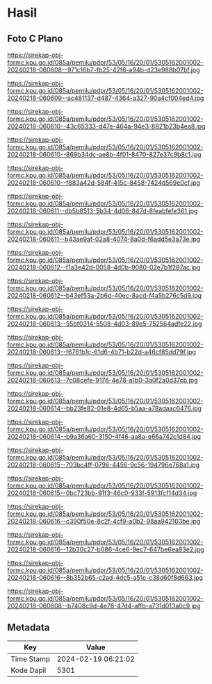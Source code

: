 # Hasil

## Foto C Plano

https://sirekap-obj-formc.kpu.go.id/085a/pemilu/pdpr/53/05/16/20/01/5305162001002-20240218-060608--971c16b7-fb25-42f6-a94b-d23e988b07bf.jpg

https://sirekap-obj-formc.kpu.go.id/085a/pemilu/pdpr/53/05/16/20/01/5305162001002-20240218-060609--ac481137-d487-4364-a327-90a4cf004ed4.jpg

https://sirekap-obj-formc.kpu.go.id/085a/pemilu/pdpr/53/05/16/20/01/5305162001002-20240218-060610--43c65333-d47e-464a-94e3-8821b23b4ea8.jpg

https://sirekap-obj-formc.kpu.go.id/085a/pemilu/pdpr/53/05/16/20/01/5305162001002-20240218-060610--869b34dc-ae8b-4f01-8470-827e37c9b8c1.jpg

https://sirekap-obj-formc.kpu.go.id/085a/pemilu/pdpr/53/05/16/20/01/5305162001002-20240218-060610--f883a42d-584f-415c-8458-7424d569e0cf.jpg

https://sirekap-obj-formc.kpu.go.id/085a/pemilu/pdpr/53/05/16/20/01/5305162001002-20240218-060611--db5b8513-5b34-4d06-847d-8feabfefe361.jpg

https://sirekap-obj-formc.kpu.go.id/085a/pemilu/pdpr/53/05/16/20/01/5305162001002-20240218-060611--b43ae9af-02a8-4074-8a0d-f6add5e3a73e.jpg

https://sirekap-obj-formc.kpu.go.id/085a/pemilu/pdpr/53/05/16/20/01/5305162001002-20240218-060612--f1a3e42d-0058-4d0b-9080-02e7b1f287ac.jpg

https://sirekap-obj-formc.kpu.go.id/085a/pemilu/pdpr/53/05/16/20/01/5305162001002-20240218-060612--b43ef53a-2b6d-40ec-8acd-f4a5b276c5d9.jpg

https://sirekap-obj-formc.kpu.go.id/085a/pemilu/pdpr/53/05/16/20/01/5305162001002-20240218-060613--55bf0314-5508-4d03-89e5-752564adfe22.jpg

https://sirekap-obj-formc.kpu.go.id/085a/pemilu/pdpr/53/05/16/20/01/5305162001002-20240218-060613--f6761b1c-61d6-4b71-b22d-a46cf85dd79f.jpg

https://sirekap-obj-formc.kpu.go.id/085a/pemilu/pdpr/53/05/16/20/01/5305162001002-20240218-060613--7c08cefe-9176-4e78-a1b0-3a0f2a0d37cb.jpg

https://sirekap-obj-formc.kpu.go.id/085a/pemilu/pdpr/53/05/16/20/01/5305162001002-20240218-060614--bb23fe82-01e8-4d65-b5aa-a78adaac6476.jpg

https://sirekap-obj-formc.kpu.go.id/085a/pemilu/pdpr/53/05/16/20/01/5305162001002-20240218-060614--b9a36a60-3150-4f46-aa8a-e66a742c1d84.jpg

https://sirekap-obj-formc.kpu.go.id/085a/pemilu/pdpr/53/05/16/20/01/5305162001002-20240218-060615--703bc4ff-0796-4456-9c56-194796e768a1.jpg

https://sirekap-obj-formc.kpu.go.id/085a/pemilu/pdpr/53/05/16/20/01/5305162001002-20240218-060615--0bc723bb-91f3-46c0-933f-5913fcf14d34.jpg

https://sirekap-obj-formc.kpu.go.id/085a/pemilu/pdpr/53/05/16/20/01/5305162001002-20240218-060616--c390f50e-8c2f-4cf9-a0b2-98aa942103be.jpg

https://sirekap-obj-formc.kpu.go.id/085a/pemilu/pdpr/53/05/16/20/01/5305162001002-20240218-060616--12b30c27-b086-4ce6-9ec7-647be6ea83e2.jpg

https://sirekap-obj-formc.kpu.go.id/085a/pemilu/pdpr/53/05/16/20/01/5305162001002-20240218-060616--8b352b65-c2ad-4dc5-a51c-c38d60f8d663.jpg

https://sirekap-obj-formc.kpu.go.id/085a/pemilu/pdpr/53/05/16/20/01/5305162001002-20240218-060608--b7408c9d-4e78-47d4-affb-a731d013a0c9.jpg


## Metadata

| Key        | Value               |
| ---------- | ------------------- |
| Time Stamp | 2024-02-19 06:21:02 |
| Kode Dapil | 5301                |



